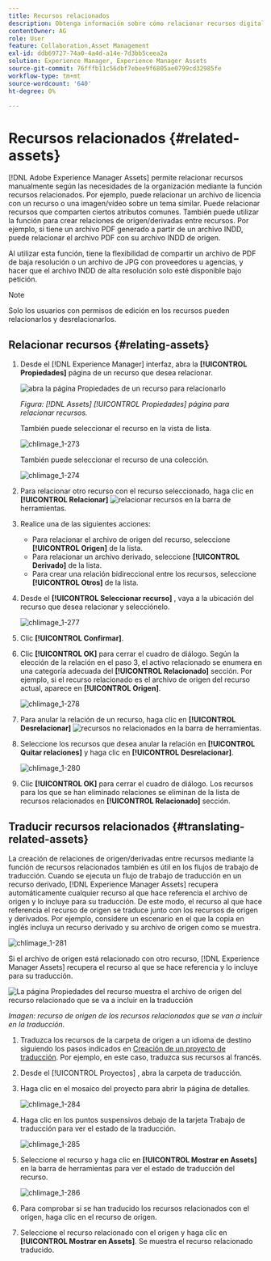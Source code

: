 ```yaml
---
title: Recursos relacionados
description: Obtenga información sobre cómo relacionar recursos digitales que comparten algunos atributos comunes. Cree también relaciones derivadas del origen entre recursos digitales.
contentOwner: AG
role: User
feature: Collaboration,Asset Management
exl-id: ddb69727-74a0-4a4d-a14e-7d3bb5ceea2a
solution: Experience Manager, Experience Manager Assets
source-git-commit: 76fffb11c56dbf7ebee9f6805ae0799cd32985fe
workflow-type: tm+mt
source-wordcount: '640'
ht-degree: 0%

---
```


# Recursos relacionados {#related-assets}

[!DNL Adobe Experience Manager Assets] permite relacionar recursos manualmente según las necesidades de la organización mediante la función recursos relacionados. Por ejemplo, puede relacionar un archivo de licencia con un recurso o una imagen/vídeo sobre un tema similar. Puede relacionar recursos que comparten ciertos atributos comunes. También puede utilizar la función para crear relaciones de origen/derivadas entre recursos. Por ejemplo, si tiene un archivo PDF generado a partir de un archivo INDD, puede relacionar el archivo PDF con su archivo INDD de origen.

Al utilizar esta función, tiene la flexibilidad de compartir un archivo de PDF de baja resolución o un archivo de JPG con proveedores u agencias, y hacer que el archivo INDD de alta resolución solo esté disponible bajo petición.

>[!NOTE]
>
>Solo los usuarios con permisos de edición en los recursos pueden relacionarlos y desrelacionarlos.

## Relacionar recursos {#relating-assets}

1. Desde el [!DNL Experience Manager] interfaz, abra la **[!UICONTROL Propiedades]** página de un recurso que desea relacionar.

   ![abra la página Propiedades de un recurso para relacionarlo](assets/asset-properties-relate-assets.png)

   *Figura: [!DNL Assets] [!UICONTROL Propiedades] página para relacionar recursos.*

   También puede seleccionar el recurso en la vista de lista.

   ![chlimage_1-273](assets/chlimage_1-273.png)

   También puede seleccionar el recurso de una colección.

   ![chlimage_1-274](assets/chlimage_1-274.png)

1. Para relacionar otro recurso con el recurso seleccionado, haga clic en **[!UICONTROL Relacionar]** ![relacionar recursos](assets/do-not-localize/link-relate.png) en la barra de herramientas.
1. Realice una de las siguientes acciones:

   * Para relacionar el archivo de origen del recurso, seleccione **[!UICONTROL Origen]** de la lista.
   * Para relacionar un archivo derivado, seleccione **[!UICONTROL Derivado]** de la lista.
   * Para crear una relación bidireccional entre los recursos, seleccione **[!UICONTROL Otros]** de la lista.

1. Desde el **[!UICONTROL Seleccionar recurso]** , vaya a la ubicación del recurso que desea relacionar y selecciónelo.

   ![chlimage_1-277](assets/chlimage_1-277.png)

1. Clic **[!UICONTROL Confirmar]**.
1. Clic **[!UICONTROL OK]** para cerrar el cuadro de diálogo. Según la elección de la relación en el paso 3, el activo relacionado se enumera en una categoría adecuada del **[!UICONTROL Relacionado]** sección. Por ejemplo, si el recurso relacionado es el archivo de origen del recurso actual, aparece en **[!UICONTROL Origen]**.

   ![chlimage_1-278](assets/chlimage_1-278.png)

1. Para anular la relación de un recurso, haga clic en **[!UICONTROL Desrelacionar]** ![recursos no relacionados](assets/do-not-localize/link-unrelate-icon.png) en la barra de herramientas.

1. Seleccione los recursos que desea anular la relación en **[!UICONTROL Quitar relaciones]** y haga clic en **[!UICONTROL Desrelacionar]**.

   ![chlimage_1-280](assets/chlimage_1-280.png)

1. Clic **[!UICONTROL OK]** para cerrar el cuadro de diálogo. Los recursos para los que se han eliminado relaciones se eliminan de la lista de recursos relacionados en **[!UICONTROL Relacionado]** sección.

## Traducir recursos relacionados {#translating-related-assets}

La creación de relaciones de origen/derivadas entre recursos mediante la función de recursos relacionados también es útil en los flujos de trabajo de traducción. Cuando se ejecuta un flujo de trabajo de traducción en un recurso derivado, [!DNL Experience Manager Assets] recupera automáticamente cualquier recurso al que hace referencia el archivo de origen y lo incluye para su traducción. De este modo, el recurso al que hace referencia el recurso de origen se traduce junto con los recursos de origen y derivados. Por ejemplo, considere un escenario en el que la copia en inglés incluya un recurso derivado y su archivo de origen como se muestra.

![chlimage_1-281](assets/chlimage_1-281.png)

Si el archivo de origen está relacionado con otro recurso, [!DNL Experience Manager Assets] recupera el recurso al que se hace referencia y lo incluye para su traducción.

![La página Propiedades del recurso muestra el archivo de origen del recurso relacionado que se va a incluir en la traducción](assets/asset-properties-source-asset.png)

*Imagen: recurso de origen de los recursos relacionados que se van a incluir en la traducción.*

1. Traduzca los recursos de la carpeta de origen a un idioma de destino siguiendo los pasos indicados en [Creación de un proyecto de traducción](translation-projects.md#create-a-new-translation-project). Por ejemplo, en este caso, traduzca sus recursos al francés.

1. Desde el [!UICONTROL Proyectos] , abra la carpeta de traducción.

1. Haga clic en el mosaico del proyecto para abrir la página de detalles.

   ![chlimage_1-284](assets/chlimage_1-284.png)

1. Haga clic en los puntos suspensivos debajo de la tarjeta Trabajo de traducción para ver el estado de la traducción.

   ![chlimage_1-285](assets/chlimage_1-285.png)

1. Seleccione el recurso y haga clic en **[!UICONTROL Mostrar en Assets]** en la barra de herramientas para ver el estado de traducción del recurso.

   ![chlimage_1-286](assets/chlimage_1-286.png)

1. Para comprobar si se han traducido los recursos relacionados con el origen, haga clic en el recurso de origen.

1. Seleccione el recurso relacionado con el origen y haga clic en **[!UICONTROL Mostrar en Assets]**. Se muestra el recurso relacionado traducido.
